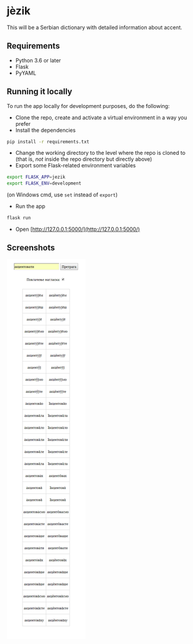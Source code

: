 # jèzik

This will be a Serbian dictionary with detailed information about accent.

## Requirements

- Python 3.6 or later
- Flask
- PyYAML

## Running it locally

To run the app locally for development purposes, do the following:

* Clone the repo, create and activate a virtual environment in a way you prefer
* Install the dependencies
```bash
pip install -r requirements.txt
```
* Change the working directory to the level where the repo is cloned to (that is, *not* inside the repo directory but directly above)
* Export some Flask-related environment variables
```bash
export FLASK_APP=jezik
export FLASK_ENV=development
```
(on Windows cmd, use `set` instead of `export`)
* Run the app
```bash
flask run
```
* Open [http://127.0.0.1:5000/](http://127.0.0.1:5000/)

## Screenshots

![alt text](example.png "Example")
